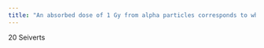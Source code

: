 ```yaml
---
title: "An absorbed dose of 1 Gy from alpha particles corresponds to what equivalent dose?"
---
```

20 Seiverts

